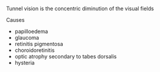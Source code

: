 Tunnel vision is the concentric diminution of the visual fields  
  
Causes  
* papilloedema
* glaucoma
* retinitis pigmentosa
* choroidoretinitis
* optic atrophy secondary to tabes dorsalis
* hysteria
